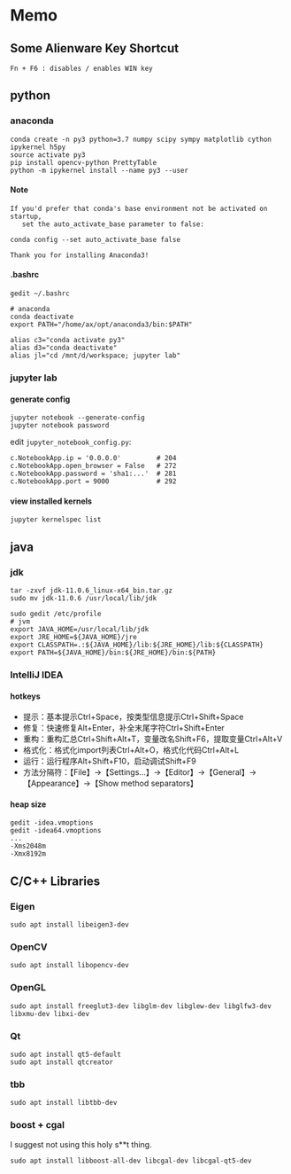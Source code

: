 # Memo

## Some Alienware Key Shortcut

```
Fn + F6 : disables / enables WIN key
```

## python

### anaconda

```
conda create -n py3 python=3.7 numpy scipy sympy matplotlib cython ipykernel h5py
source activate py3
pip install opencv-python PrettyTable
python -m ipykernel install --name py3 --user
```
    
#### Note

    If you'd prefer that conda's base environment not be activated on startup,
       set the auto_activate_base parameter to false:

    conda config --set auto_activate_base false

    Thank you for installing Anaconda3!
    
#### .bashrc

```
gedit ~/.bashrc

# anaconda
conda deactivate
export PATH="/home/ax/opt/anaconda3/bin:$PATH"

alias c3="conda activate py3"
alias d3="conda deactivate"
alias jl="cd /mnt/d/workspace; jupyter lab"
```
    
### jupyter lab

#### generate config

```
jupyter notebook --generate-config
jupyter notebook password
```

edit `jupyter_notebook_config.py`:    

```
c.NotebookApp.ip = '0.0.0.0'         # 204
c.NotebookApp.open_browser = False   # 272
c.NotebookApp.password = 'sha1:...'  # 281
c.NotebookApp.port = 9000            # 292
```
    
#### view installed kernels

```
jupyter kernelspec list
```

## java

### jdk

```
tar -zxvf jdk-11.0.6_linux-x64_bin.tar.gz
sudo mv jdk-11.0.6 /usr/local/lib/jdk

sudo gedit /etc/profile
# jvm
export JAVA_HOME=/usr/local/lib/jdk
export JRE_HOME=${JAVA_HOME}/jre
export CLASSPATH=.:${JAVA_HOME}/lib:${JRE_HOME}/lib:${CLASSPATH}
export PATH=${JAVA_HOME}/bin:${JRE_HOME}/bin:${PATH}
```

### IntelliJ IDEA

#### hotkeys

- 提示：基本提示Ctrl+Space，按类型信息提示Ctrl+Shift+Space
- 修复：快速修复Alt+Enter，补全末尾字符Ctrl+Shift+Enter
- 重构：重构汇总Ctrl+Shift+Alt+T，变量改名Shift+F6，提取变量Ctrl+Alt+V
- 格式化：格式化import列表Ctrl+Alt+O，格式化代码Ctrl+Alt+L
- 运行：运行程序Alt+Shift+F10，启动调试Shift+F9
- 方法分隔符：【File】→【Settings...】→【Editor】→【General】→【Appearance】→【Show method separators】

#### heap size

```
gedit -idea.vmoptions
gedit -idea64.vmoptions
...
-Xms2048m
-Xmx8192m
```

## C/C++ Libraries

### Eigen

```
sudo apt install libeigen3-dev
```

### OpenCV

```
sudo apt install libopencv-dev
```

### OpenGL
    
```
sudo apt install freeglut3-dev libglm-dev libglew-dev libglfw3-dev libxmu-dev libxi-dev
```

### Qt
    
```
sudo apt install qt5-default
sudo apt install qtcreator
```
    
### tbb

```
sudo apt install libtbb-dev
```
    
### boost + cgal

I suggest not using this holy s\*\*t thing. 

```
sudo apt install libboost-all-dev libcgal-dev libcgal-qt5-dev
```
